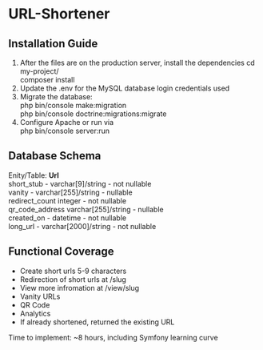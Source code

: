 # URL-Shortener

## Installation Guide
1. After the files are on the production server, install the dependencies
cd my-project/  <br>
composer install <br>
2. Update the .env for the MySQL database login credentials used
3. Migrate the database:  <br>
 php bin/console make:migration <br>
 php bin/console doctrine:migrations:migrate <br>
4. Configure Apache or run via  <br>
php bin/console server:run <br>

## Database Schema
Enity/Table: **Url** <br>
short_stub  - varchar[9]/string - not nullable <br>
vanity - varchar[255]/string - nullable <br>
redirect_count integer - not nullable <br>
qr_code_address varchar[255]/string - nullable <br>
created_on - datetime - not nullable <br>
long_url - varchar[2000]/string - not nullable <br>

## Functional Coverage
* Create short urls 5-9 characters
* Redirection of short urls at /slug
* View more infromation at /view/slug
* Vanity URLs
* QR Code
* Analytics
* If already shortened, returned the existing URL

Time to implement: ~8 hours, including Symfony learning curve